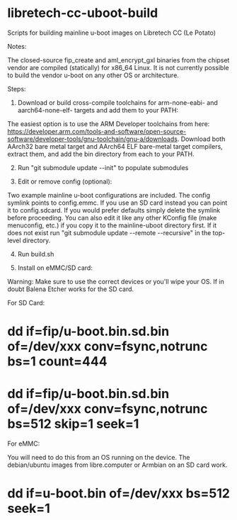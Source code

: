# libretech-cc-uboot-build
Scripts for building mainline u-boot images on Libretech CC (Le Potato)

Notes:

The closed-source fip_create and aml_encrypt_gxl binaries from the chipset vendor are compiled (statically) for x86_64 Linux. It is not currently possible to build the vendor u-boot on any other OS or architecture.

Steps:

1) Download or build cross-compile toolchains for arm-none-eabi- and aarch64-none-elf- targets and add them to your PATH:

The easiest option is to use the ARM Developer toolchains from here: https://developer.arm.com/tools-and-software/open-source-software/developer-tools/gnu-toolchain/gnu-a/downloads. Download both AArch32 bare metal target and AArch64 ELF bare-metal target compilers, extract them, and add the bin directory from each to your PATH.

2) Run "git submodule update --init" to populate submodules

3) Edit or remove config (optional):

Two example mainline u-boot configurations are included. The config symlink points to config.emmc. If you use an SD card instead you can point it to config.sdcard. If you would prefer defaults simply delete the symlink before proceeding. You can also edit it like any other KConfig file (make menuconfig, etc.) if you copy it to the mainline-uboot directory first. If it does not exist run "git submodule update --remote --recursive" in the top-level directory.

4) Run build.sh

5) Install on eMMC/SD card:

Warning: Make sure to use the correct devices or you'll wipe your OS. If in doubt Balena Etcher works for the SD card.

For SD Card:
# dd if=fip/u-boot.bin.sd.bin of=/dev/xxx conv=fsync,notrunc bs=1 count=444
# dd if=fip/u-boot.bin.sd.bin of=/dev/xxx conv=fsync,notrunc bs=512 skip=1 seek=1

For eMMC:

You will need to do this from an OS running on the device. The debian/ubuntu images from libre.computer or Armbian on an SD card work.

# dd if=u-boot.bin of=/dev/xxx bs=512 seek=1
